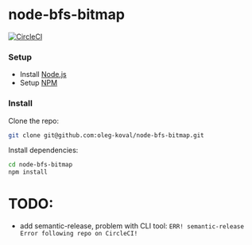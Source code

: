 # node-bfs-bitmap

[![CircleCI](https://circleci.com/gh/oleg-koval/node-bfs-bitmap/tree/master.svg?style=svg)](https://circleci.com/gh/oleg-koval/node-bfs-bitmap/tree/master)

### Setup

- Install [Node.js](https://gist.github.com/d2s/372b5943bce17b964a79)
- Setup [NPM](https://docs.npmjs.com/downloading-and-installing-node-js-and-npm)

### Install

Clone the repo:

```bash
git clone git@github.com:oleg-koval/node-bfs-bitmap.git
```

Install dependencies:
```bash
cd node-bfs-bitmap
npm install
```

# TODO:
- add semantic-release, problem with CLI tool: `ERR! semantic-release Error following repo on CircleCI!`
